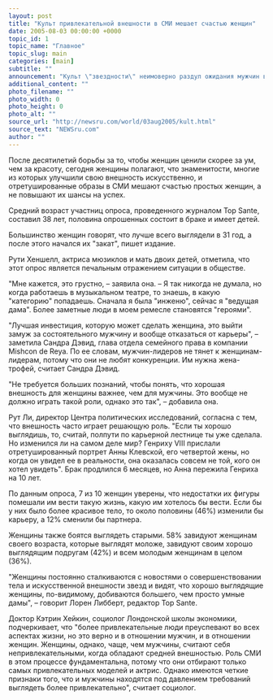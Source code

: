 ```yaml
---
layout: post
title: "Культ привлекательной внешности в СМИ мешает счастью женщин"
date: 2005-08-03 00:00:00 +0000
topic_id: 1
topic_name: "Главное"
topic_slug: main
categories: [main]
subtitle: ""
announcement: "Культ \"звездности\" неимоверно раздул ожидания мужчин в отношении женщин, утверждает большинство представительниц прекрасного пола. Восьми из десяти женщин кажется, что мужчины воспринимают их в искаженном свете. И половина женщин считает, что им было бы легче подниматься вверх по карьерной лестнице, если бы они были более красивыми. Об этом свидетельствуют результаты опроса более 2000 женщин, пишет The Daily Telegraph (перевод на сайте Inopressa.ru)."
additional_content: ""
photo_filename: ""
photo_width: 0
photo_height: 0
photo_alt: ""
source_url: "http://newsru.com/world/03aug2005/kult.html"
source_text: "NEWSru.com"
author: ""
---
```

После десятилетий борьбы за то, чтобы женщин ценили скорее за ум, чем за красоту, сегодня женщины полагают, что знаменитости, многие из которых улучшили свою внешность искусственно, и отретушированные образы в СМИ мешают счастью простых женщин, а не повышают их шансы на успех.

Средний возраст участниц опроса, проведенного журналом Top Sante, составил 38 лет, половина опрошенных состоит в браке и имеет детей.

Большинство женщин говорят, что лучше всего выглядели в 31 год, а после этого начался их "закат", пишет издание.

Рути Хеншелл, актриса мюзиклов и мать двоих детей, отметила, что этот опрос является печальным отражением ситуации в обществе.

"Мне кажется, это грустно, – заявила она. – Я так никогда не думала, но когда работаешь в музыкальном театре, то знаешь, в какую "категорию" попадаешь. Сначала я была "инженю", сейчас я "ведущая дама". Более заметные люди в моем ремесле становятся "героями".

"Лучшая инвестиция, которую может сделать женщина, это выйти замуж за состоятельного мужчину и вообще отказаться от карьеры", – заметила Сандра Дэвид, глава отдела семейного права в компании Mishcon de Reya. По ее словам, мужчин-лидеров не тянет к женщинам-лидерам, потому что они не любят конкуренции. Им нужна жена-трофей, считает Сандра Дэвид.

"Не требуется больших познаний, чтобы понять, что хорошая внешность для женщины важнее, чем для мужчины. Это вообще не должно играть такой роли, однако это так", – добавила она.

Рут Ли, директор Центра политических исследований, согласна с тем, что внешность часто играет решающую роль. "Если ты хорошо выглядишь, то, считай, полпути по карьерной лестнице ты уже сделала. Но изменился ли на самом деле мир? Генриху VIII прислали отретушированный портрет Анны Клевской, его четвертой жены, но когда он увидел ее в реальности, она оказалась совсем не той, кого он хотел увидеть". Брак продлился 6 месяцев, но Анна пережила Генриха на 10 лет.

По данным опроса, 7 из 10 женщин уверены, что недостатки их фигуры помешали им вести такую жизнь, какую им хотелось бы вести. Если бы у них было более красивое тело, то около половины (46%) изменили бы карьеру, а 12% сменили бы партнера.

Женщины также боятся выглядеть старыми. 58% завидуют женщинам своего возраста, которые выглядят моложе, завидуют своим хорошо выглядящим подругам (42%) и всем молодым женщинам в целом (36%).

"Женщины постоянно сталкиваются с новостями о совершенствовании тела и искусственной внешности звезд и видят, что хорошо выглядящие женщины, по-видимому, добиваются большего, чем просто умные дамы", – говорит Лорен Либберт, редактор Top Sante.

Доктор Кэтрин Хейкин, социолог Лондонской школы экономики, подчеркивает, что "более привлекательные люди преуспевают во всех аспектах жизни, но это верно и в отношении мужчин, и в отношении женщин. Женщины, однако, чаще, чем мужчины, считают себя непривлекательными, когда обладают средней внешностью. Роль СМИ в этом процессе фундаментальна, потому что они отбирают только самых привлекательных моделей и актрис. Однако имеются четкие признаки того, что и мужчины находятся под давлением требований выглядеть более привлекательно", считает социолог.
